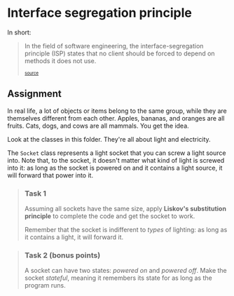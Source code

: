 # Interface segregation principle

In short:

> In the field of software engineering, the interface-segregation principle (ISP) states that no client should be forced
> to depend on methods it does not use.
>
> <sup><sub>[source](https://en.wikipedia.org/wiki/Interface_segregation_principle) </sub></sup>

## Assignment




In real life, a lot of objects or items belong to the same group, while they are themselves different from each other.
Apples, bananas, and oranges are all fruits. Cats, dogs, and cows are all mammals. You get the idea.

Look at the classes in this folder. They're all about light and electricity.

The `Socket` class represents a light socket that you can screw a light source into. Note that, to the socket, it
doesn't matter what kind of light is screwed into it: as long as the socket is powered on and it contains a light
source, it will forward that power into it.

> ### Task 1
> Assuming all sockets have the same size, apply **Liskov's substitution principle** to complete the code and get the
> socket to work.
>
> Remember that the socket is indifferent to _types_ of lighting: as long as it contains a light, it will forward it.

> ### Task 2 (bonus points)
> A socket can have two states: _powered on_ and _powered off_. Make the socket _stateful_, meaning it remembers its
> state for as long as the program runs.
